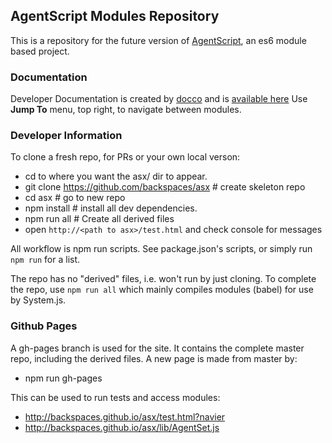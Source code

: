 ## AgentScript Modules Repository

This is a repository for the future version of [AgentScript](http://agentscript.org), an es6 module based project.

### Documentation

Developer Documentation is created by [docco](https://jashkenas.github.io/docco/) and is [available here](./docs/Model.html) Use **Jump To** menu, top right, to navigate between modules.

### Developer Information

To clone a fresh repo, for PRs or your own local verson:
* cd to where you want the asx/ dir to appear.
* git clone https://github.com/backspaces/asx # create skeleton repo
* cd asx # go to new repo
* npm install # install all dev dependencies.
* npm run all # Create all derived files
* open `http://<path to asx>/test.html` and check console for messages

All workflow is npm run scripts.  See package.json's scripts, or simply run `npm run` for a list.

The repo has no "derived" files, i.e. won't run by just cloning. To complete the repo, use `npm run all` which mainly compiles modules (babel) for use by System.js.

### Github Pages

A gh-pages branch is used for the site. It contains the complete master repo, including the derived files. A new page is made from master by:
* npm run gh-pages

This can be used to run tests and access modules:
* http://backspaces.github.io/asx/test.html?navier
* http://backspaces.github.io/asx/lib/AgentSet.js
